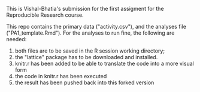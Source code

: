 This is Vishal-Bhatia's submission for the first assigment for the Reproducible Research course.

This repo contains the primary data ("activity.csv"), and the analyses file ("PA1_template.Rmd"). For the analyses to run fine, the following are needed:

1. both files are to be saved in the R session working directory;
2. the "lattice" package has to be downloaded and installed.
3. knitr.r has been added to be able to translate the code into a more visual form
4. the code in knitr.r has been executed
5. the result has been pushed back into this forked version
